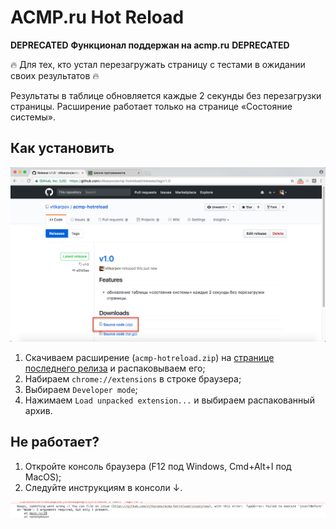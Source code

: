 # ACMP.ru Hot Reload

**DEPRECATED** **Функционал поддержан на acmp.ru** **DEPRECATED**

🔥 Для тех, кто устал перезагружать страницу с тестами в ожидании своих результатов 🔥

Результаты в таблице обновляется каждые 2 секунды без перезагрузки страницы. Расширение работает только на странице «Состояние системы».

## Как установить

![](docs/install_screen.png)

1. Скачиваем расширение (`acmp-hotreload.zip`) на [странице последнего релиза](https://github.com/vitkarpov/acmp-hotreload/releases) и распаковываем его;
2. Набираем `chrome://extensions` в строке браузера;
3. Выбираем `Developer mode`;
4. Нажимаем `Load unpacked extension...` и выбираем распакованный архив.

## Не работает?

1. Откройте консоль браузера (F12 под Windows, Cmd+Alt+I под MacOS);
2. Следуйте инструкциям в консоли ↓.

![](docs/troubleshooting_screen.png)
